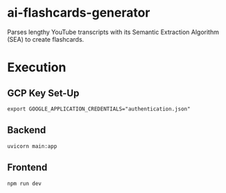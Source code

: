 # ai-flashcards-generator
Parses lengthy YouTube transcripts with its Semantic Extraction Algorithm (SEA) to create flashcards.

# Execution
## GCP Key Set-Up

```
export GOOGLE_APPLICATION_CREDENTIALS="authentication.json"
```

## Backend
```
uvicorn main:app
```

## Frontend
```
npm run dev
```
